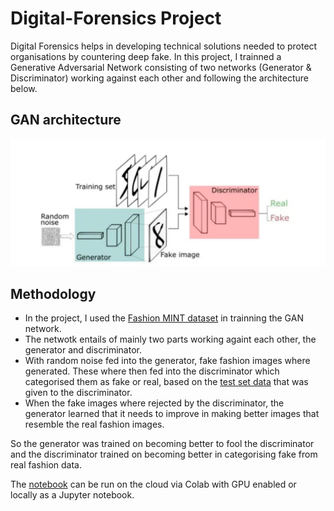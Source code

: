 # Digital-Forensics Project

Digital Forensics helps in developing technical solutions needed to protect organisations by countering deep fake. In this project, I trainned a Generative Adversarial Network consisting of two networks (Generator & Discriminator) working against each other and following the architecture below.
## GAN architecture

![GAN](GAN.JPG)

## Methodology
* In the project, I used the [Fashion MINT dataset](https://www.kaggle.com/datasets/zalando-research/fashionmnist) in trainning the GAN network.
* The netwotk entails of mainly two parts working againt each other, the generator and discriminator.
* With random noise fed into the generator, fake fashion images where generated. These where then fed into the discriminator which categorised them as fake or real, based on the [test set data](https://www.kaggle.com/datasets/zalando-research/fashionmnist?select=fashion-mnist_test.csv) that was given to the discriminator.
* When the fake images where rejected by the discriminator, the generator learned that it needs to improve in making better images that resemble the real fashion images.

So the generator was trained on becoming better to fool the discriminator and the discriminator trained on becoming better in categorising fake from real fashion data.

The [notebook](digital_forensics_project.py) can be run on the cloud via Colab with GPU enabled or locally as a Jupyter notebook.

